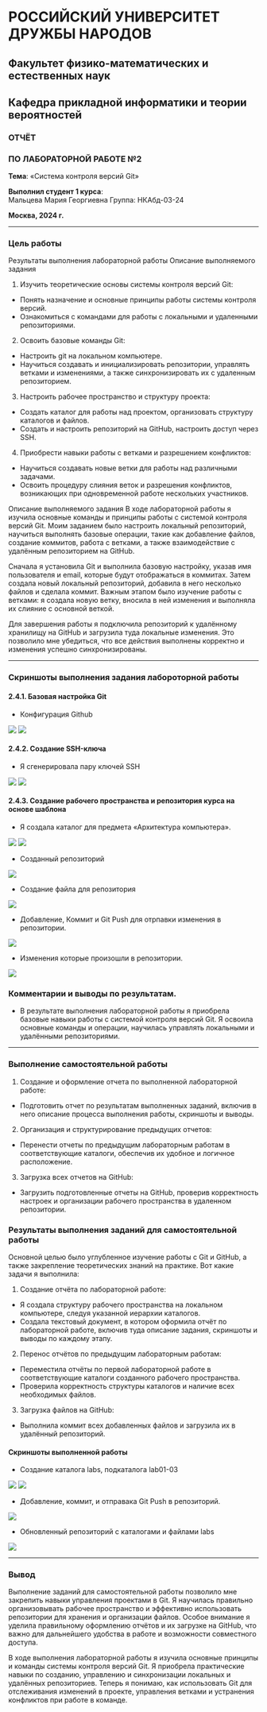 
# РОССИЙСКИЙ УНИВЕРСИТЕТ ДРУЖБЫ НАРОДОВ
## Факультет физико-математических и естественных наук  
## Кафедра прикладной информатики и теории вероятностей

### ОТЧЁТ  
### ПО ЛАБОРАТОРНОЙ РАБОТЕ №2  
**Тема**: «Система контроля версий Git»

**Выполнил студент 1 курса**:  
Мальцева Мария Георгиевна 
Группа: НКАбд-03-24  

**Москва, 2024 г.**

---

### Цель работы
Результаты выполнения лабораторной работы
Описание выполняемого задания
1. Изучить теоретические основы системы контроля версий Git:
- Понять назначение и основные принципы работы системы контроля
версий.
- Ознакомиться с командами для работы с локальными и удаленными
репозиториями.
2. Освоить базовые команды Git:
- Настроить git на локальном компьютере.
- Научиться создавать и инициализировать репозитории, управлять
ветками и изменениями, а также синхронизировать их с удаленным
репозиторием.
3. Настроить рабочее пространство и структуру проекта:
- Создать каталог для работы над проектом, организовать структуру
каталогов и файлов.
- Создать и настроить репозиторий на GitHub, настроить доступ через
SSH.
4. Приобрести навыки работы с ветками и разрешением конфликтов:
- Научиться создавать новые ветки для работы над различными
задачами.
- Освоить процедуру слияния веток и разрешения конфликтов,
возникающих при одновременной работе нескольких участников.

Описание выполняемого задания
В ходе лабораторной работы я изучила основные команды и принципы работы с
системой контроля версий Git. Моим заданием было настроить локальный
репозиторий, научиться выполнять базовые операции, такие как добавление
файлов, создание коммитов, работа с ветками, а также взаимодействие с
удалённым репозиторием на GitHub.

Сначала я установила Git и выполнила базовую настройку, указав имя
пользователя и email, которые будут отображаться в коммитах. Затем создала
новый локальный репозиторий, добавила в него несколько файлов и сделала
коммит. Важным этапом было изучение работы с ветками: я создала новую ветку,
вносила в ней изменения и выполняла их слияние с основной веткой.

Для завершения работы я подключила репозиторий к удалённому хранилищу на
GitHub и загрузила туда локальные изменения. Это позволило мне убедиться, что
все действия выполнены корректно и изменения успешно синхронизированы.

---

### Скриншоты выполнения задания лабороторной работы

#### 2.4.1. Базовая настройка Git
- Конфигурация Github

![](imageslab2/1.png)
![](imageslab2/2.png)

#### 2.4.2. Создание SSH-ключа
- Я сгенерировала пару ключей SSH

![](imageslab2/3.png)
![](imageslab2/4.png)

#### 2.4.3. Создание рабочего пространства и репозитория курса на основе шаблона
- Я создала каталог для предмета «Архитектура компьютера».

![](imageslab2/6.png)
![](imageslab2/7.png)

- Созданный репозиторий

![](imageslab2/8.png)

- Создание файла для репозитория

![](imageslab2/9.png)

- Добавление, Коммит и Git Push для отрпавки изменения в репозитории.

![](imageslab2/10.png)

- Изменения которые произошли в репозитории.

![](imageslab2/11.png)

### Комментарии и выводы по результатам.

- В результате выполнения лабораторной работы я приобрела базовые навыки работы с
системой контроля версий Git. Я освоила основные команды и операции, научилась
управлять локальными и удалёнными репозиториями.

---

### Выполнение самостоятельной работы

1. Создание и оформление отчета по выполненной лабораторной работе:
- Подготовить отчет по результатам выполненных заданий, включив в
него описание процесса выполнения работы, скриншоты и выводы.
2. Организация и структурирование предыдущих отчетов:
- Перенести отчеты по предыдущим лабораторным работам в
соответствующие каталоги, обеспечив их удобное и логичное
расположение.
3. Загрузка всех отчетов на GitHub:
- Загрузить подготовленные отчеты на GitHub, проверив корректность
настроек и организации рабочего пространства в удаленном
репозитории.

### Результаты выполнения заданий для самостоятельной работы

Основной целью было углубленное изучение работы с Git и GitHub, а также
закрепление теоретических знаний на практике. Вот какие задачи я выполнила:
1. Создание отчёта по лабораторной работе:
- Я создала структуру рабочего пространства на локальном
компьютере, следуя указанной иерархии каталогов.
- Создала текстовый документ, в котором оформила отчёт по
лабораторной работе, включив туда описание задания, скриншоты и
выводы по каждому этапу.
2. Перенос отчётов по предыдущим лабораторным работам:
- Переместила отчёты по первой лабораторной работе в
соответствующие каталоги созданного рабочего пространства.
- Проверила корректность структуры каталогов и наличие всех
необходимых файлов.
3. Загрузка файлов на GitHub:
- Выполнила коммит всех добавленных файлов и загрузила их в
удалённый репозиторий.

#### Скриншоты выполненной работы

- Создание каталога labs, подкаталога lab01-03

![](imageslab2/12.png)
![](imageslab2/13.png)

- Добавление, коммит, и отправака Git Push в репозиторий.

![](imageslab2/14.png)

- Обновленный репозиторий с каталогами и файлами labs

![](imageslab2/15.png)

---

### Вывод
Выполнение заданий для самостоятельной работы позволило мне закрепить
навыки управления проектами в Git. Я научилась правильно организовывать
рабочее пространство и эффективно использовать репозитории для хранения и
организации файлов. Особое внимание я уделила правильному оформлению
отчётов и их загрузке на GitHub, что важно для дальнейшего удобства в работе и
возможности совместного доступа.

В ходе выполнения лабораторной работы я изучила основные принципы и
команды системы контроля версий Git. Я приобрела практические навыки по
созданию, управлению и синхронизации локальных и удалённых репозиториев.
Теперь я понимаю, как использовать Git для отслеживания изменений в проекте,
управления ветками и устранения конфликтов при работе в команде.